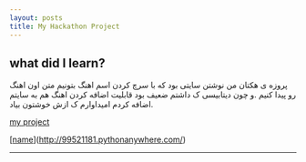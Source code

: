 ```yaml
---
layout: posts
title: My Hackathon Project
---
```


## what did I learn?
پروزه ی هکتان من نوشتن سایتی بود که با سرچ کردن اسم اهنگ بتونیم متن اون اهنگ رو پیدا کنیم .و چون دیتابیسی ک داشتم ضعیف بود قابلیت اضافه کردن اهنگ هم به سایتم اضافه کردم امیداوارم ک ازش خوشتون بیاد.


[my project](http://99521181.pythonanywhere.com/)


[[name](../assets/images/hackaton.jpg)](http://99521181.pythonanywhere.com/)

---

